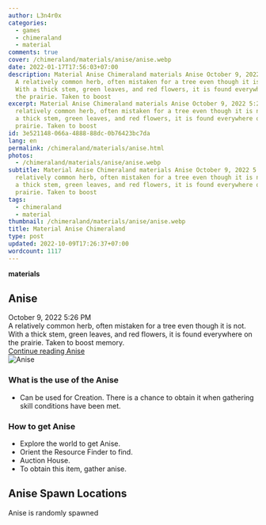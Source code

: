 ```yaml
---
author: L3n4r0x
categories:
  - games
  - chimeraland
  - material
comments: true
cover: /chimeraland/materials/anise/anise.webp
date: 2022-01-17T17:56:03+07:00
description: Material Anise Chimeraland materials Anise October 9, 2022 5:26 PM
  A relatively common herb, often mistaken for a tree even though it is not.
  With a thick stem, green leaves, and red flowers, it is found everywhere on
  the prairie. Taken to boost
excerpt: Material Anise Chimeraland materials Anise October 9, 2022 5:26 PM A
  relatively common herb, often mistaken for a tree even though it is not. With
  a thick stem, green leaves, and red flowers, it is found everywhere on the
  prairie. Taken to boost
id: 3e521148-066a-4888-88dc-0b76423bc7da
lang: en
permalink: /chimeraland/materials/anise.html
photos:
  - /chimeraland/materials/anise/anise.webp
subtitle: Material Anise Chimeraland materials Anise October 9, 2022 5:26 PM A
  relatively common herb, often mistaken for a tree even though it is not. With
  a thick stem, green leaves, and red flowers, it is found everywhere on the
  prairie. Taken to boost
tags:
  - chimeraland
  - material
thumbnail: /chimeraland/materials/anise/anise.webp
title: Material Anise Chimeraland
type: post
updated: 2022-10-09T17:26:37+07:00
wordcount: 1117
---
```


<link
  rel="stylesheet"
  href="https://rawcdn.githack.com/dimaslanjaka/Web-Manajemen/870a349/css/bootstrap-5-3-0-alpha3-wrapper.css"
/>
<section id="bootstrap-wrapper">
  <div data-bs-theme="dark">
    <div
      class="row g-0 border rounded overflow-hidden flex-md-row mb-4 shadow-sm position-relative bg-dark text-light"
    >
      <div class="col p-4 d-flex flex-column position-static">
        <strong class="d-inline-block mb-2 text-success">materials</strong>
        <h2 class="mb-0">Anise</h2>
        <div class="mb-1 text-muted">October 9, 2022 5:26 PM</div>
        <div class="mb-2 border p-1">
          A relatively common herb, often mistaken for a tree even though it is
          not. With a thick stem, green leaves, and red flowers, it is found
          everywhere on the prairie. Taken to boost memory.
        </div>
        <a
          href="/chimeraland/materials/anise.html"
          class="stretched-link d-none text-primary"
          >Continue reading Anise</a
        >
      </div>
      <div class="col-auto d-none d-md-block d-lg-block">
        <img
          src="https://www.webmanajemen.com/chimeraland/materials/anise/anise.webp"
          alt="Anise"
        />
      </div>
    </div>
    <div class="row">
      <div class="col-lg-6 col-12 mb-2">
        <div class="card">
          <div class="card-body">
            <h3 class="card-title">What is the use of the Anise</h3>
            <div class="card-text">
              <ul>
                <li>
                  Can be used for Creation. There is a chance to obtain it when
                  gathering skill conditions have been met.
                </li>
              </ul>
            </div>
          </div>
        </div>
      </div>
      <div class="col-lg-6 col-12 mb-2">
        <div class="card">
          <div class="card-body">
            <h3 class="card-title">How to get Anise</h3>
            <div class="card-text">
              <ul>
                <li>Explore the world to get Anise.</li>
                <li>Orient the Resource Finder to find.</li>
                <li>Auction House.</li>
                <li>To obtain this item, gather anise.</li>
              </ul>
            </div>
          </div>
        </div>
      </div>
      <div class="col-12 mb-2">
        <h2>Anise Spawn Locations</h2>
        <p>Anise is randomly spawned</p>
      </div>
    </div>
  </div>
</section>